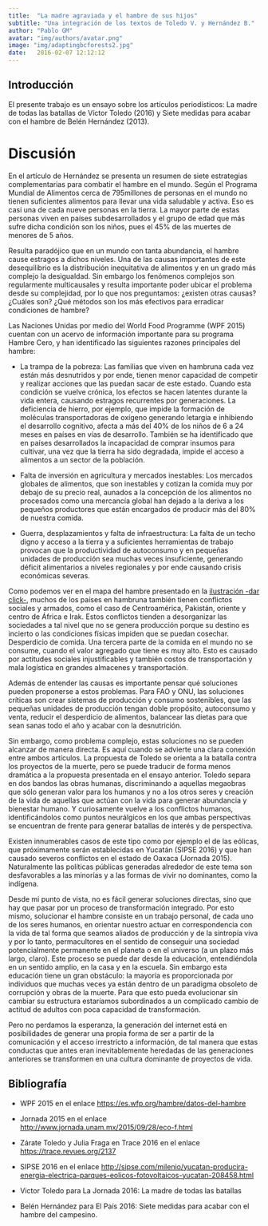 ```yaml
---
title:  "La madre agraviada y el hambre de sus hijos"
subtitle: "Una integración de los textos de Toledo V. y Hernández B."
author: "Pablo GM"
avatar: "img/authors/avatar.png"
image: "img/adaptingbcforests2.jpg"
date:   2016-02-07 12:12:12
---
```


## Introducción

El presente trabajo es un ensayo sobre los artículos periodísticos: La madre de todas las batallas de Víctor Toledo (2016) y Siete medidas para acabar con el hambre de Belén Hernández (2013).

# Discusión 

En el artículo de Hernández se presenta un resumen de siete estrategias complementarias para combatir el hambre en el mundo. Según el Programa Mundial de Alimentos cerca de 795millones de personas en el mundo no tienen suficientes alimentos para llevar una vida saludable y activa. Eso es casi una de cada nueve personas en la tierra. La mayor parte de estas personas viven en países subdesarrollados y el grupo de edad que más sufre dicha condición son los niños, pues el 45% de las muertes de menores de 5 años.

Resulta paradójico que en un mundo con tanta abundancia, el hambre cause estragos a dichos niveles. Una de las causas importantes de este desequilibrio es la distribución inequitativa de alimentos y en un grado más complejo la desigualdad. Sin embargo los fenómenos complejos son regularmente multicausales y resulta importante poder ubicar el problema desde su complejidad, por lo que nos preguntamos: ¿existen otras causas? ¿Cuáles son? ¿Qué métodos son los más efectivos para erradicar condiciones de hambre?

Las Naciones Unidas por medio del World Food Programme (WPF 2015) cuentan con un acervo de información importante para su programa Hambre Cero, y han identificado las siguientes razones principales del hambre:

- La trampa de la pobreza: Las familias que viven en hambruna cada vez están más desnutridos y por ende, tienen menor capacidad de competir y realizar acciones que las puedan sacar de este estado. Cuando esta condición se vuelve crónica, los efectos se hacen latentes durante la vida entera, causando estragos recurrentes por generaciones. La deficiencia de hierro, por ejemplo, que impide la formación de moléculas transportadoras de oxígeno generando letargia e inhibiendo el desarrollo cognitivo, afecta a más del 40% de los niños de 6 a 24 meses en países en vías de desarrollo.
También se ha identificado que en países desarrollados la incapacidad de comprar insumos para cultivar, una vez que la tierra ha sido degradada, impide el acceso a alimentos a un sector de la población.

- Falta de inversión en agricultura y mercados inestables: Los mercados globales de alimentos, que son inestables y cotizan la comida muy por debajo de su precio real, aunados a la concepción de los alimentos no procesados como una mercancía global han dejado a la deriva a los pequeños productores que están encargados de producir más del 80% de nuestra comida.

- Guerra, desplazamientos y falta de infraestructura: La falta de un techo digno y acceso a la tierra y a suficientes herramientas de trabajo provocan que la productividad de autoconsumo y en pequeñas unidades de producción sea muchas veces insuficiente, generando déficit alimentarios a niveles regionales y por ende causando crisis económicas severas.

Como podemos ver en el mapa del hambre presentado en la [ilustración -dar click-](https://reliefweb.int/sites/reliefweb.int/files/resources/Mapa%20del%20hambre%20de%202014.pdf), muchos de los países en hambruna también tienen conflictos sociales y armados, como el caso de Centroamérica, Pakistán, oriente y centro de África e Irak. Estos conflictos tienden a desorganizar las sociedades a tal nivel que no se genera producción porque su destino es incierto o las condiciones físicas impiden que se puedan cosechar. 
Desperdicio de comida. Una tercera parte de la comida en el mundo no se consume, cuando el valor agregado que tiene es muy alto. Esto es causado por actitudes sociales injustificables y también costos de transportación y mala logística en grandes almacenes y transportación.
 
Además de entender las causas es importante pensar qué soluciones pueden proponerse a estos problemas. Para FAO y ONU, las soluciones críticas son crear sistemas de producción y consumo sostenibles, que las pequeñas unidades de producción tengan doble propósito, autoconsumo y venta, reducir el desperdicio de alimentos, balancear las dietas para que sean sanas todo el año y acabar con la desnutrición. 

Sin embargo, como problema complejo, estas soluciones no se pueden alcanzar de manera directa. Es aquí cuando se advierte una clara conexión entre ambos artículos. La propuesta de Toledo se orienta a la batalla contra los proyectos de la muerte, pero se puede traducir de forma menos dramática a la propuesta presentada en el ensayo anterior.
Toledo separa en dos bandos las obras humanas, discriminando a aquellas megaobras que sólo generan valor para los humanos y no a los otros seres y creación de la vida de aquellas que actúan con la vida para generar abundancia y bienestar humano. Y curiosamente vuelve a los conflictos humanos, identificándolos como puntos neurálgicos en los que ambas perspectivas se encuentran de frente para generar batallas de interés y de perspectiva.

Existen innumerables casos de este tipo como por ejemplo el de las eólicas, que próximamente serán establecidas en Yucatán (SIPSE 2016) y que han causado severos conflictos en el estado de Oaxaca (Jornada 2015). Naturalmente las políticas públicas generadas alrededor de este tema son desfavorables a las minorías y a las formas de vivir no dominantes, como la indígena.

Desde mi punto de vista, no es fácil generar soluciones directas, sino que hay que pasar por un proceso de transformación integrado. Por esto mismo, solucionar el hambre consiste en un trabajo personal, de cada uno de los seres humanos, en orientar nuestro actuar en correspondencia con la vida de tal forma que seamos aliados de producción y de la sintropía viva y por lo tanto, permacultores en el sentido de conseguir una sociedad potencialmente permanente en el planeta o en el universo (a un plazo más largo, claro).
Este proceso se puede dar desde la educación, entendiéndola en un sentido amplio, en la casa y en la escuela. Sin embargo esta educación tiene un gran obstáculo: la mayoría es proporcionada por individuos que muchas veces ya están dentro de un paradigma obsoleto de corrupción y obras de la muerte. Para que esto pueda evolucionar sin cambiar su estructura estaríamos subordinados a un complicado cambio de actitud de adultos con poca capacidad de transformación. 

Pero no perdamos la esperanza, la generación del internet está en posibilidades de generar una propia forma de ser a partir de la comunicación y el acceso irrestricto a información, de tal manera que estas conductas que antes eran inevitablemente heredadas de las generaciones anteriores se transformen en una cultura dominante de proyectos de vida.

## Bibliografía
- WPF 2015 en el enlace https://es.wfp.org/hambre/datos-del-hambre

- Jornada 2015 en el enlace  http://www.jornada.unam.mx/2015/09/28/eco-f.html

- Zárate Toledo y Julia Fraga en Trace 2016 en el enlace https://trace.revues.org/2137

- SIPSE 2016 en el enlace  http://sipse.com/milenio/yucatan-producira-energia-electrica-parques-eolicos-fotovoltaicos-yucatan-208458.html

- Victor Toledo para La Jornada 2016: La madre de todas las batallas

- Belén Hernández para El País 2016: Siete medidas para acabar con el hambre del campesino.
